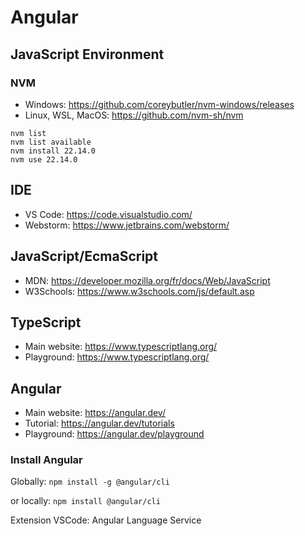 # Angular

## JavaScript Environment
### NVM
- Windows: https://github.com/coreybutler/nvm-windows/releases
- Linux, WSL, MacOS: https://github.com/nvm-sh/nvm

```
nvm list
nvm list available
nvm install 22.14.0
nvm use 22.14.0
```

## IDE
- VS Code: https://code.visualstudio.com/
- Webstorm: https://www.jetbrains.com/webstorm/

## JavaScript/EcmaScript
- MDN: https://developer.mozilla.org/fr/docs/Web/JavaScript
- W3Schools: https://www.w3schools.com/js/default.asp

## TypeScript
- Main website: https://www.typescriptlang.org/
- Playground: https://www.typescriptlang.org/

## Angular
- Main website: https://angular.dev/
- Tutorial: https://angular.dev/tutorials
- Playground: https://angular.dev/playground

### Install Angular
Globally: `npm install -g @angular/cli`

or locally: `npm install @angular/cli`

Extension VSCode: Angular Language Service
